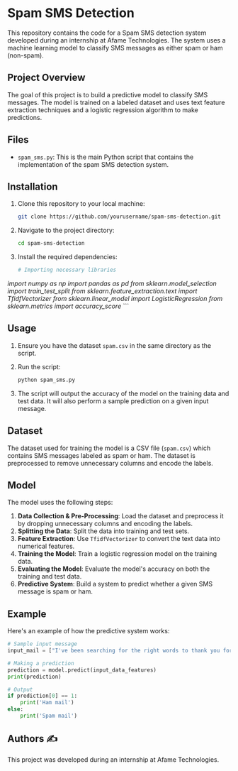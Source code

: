 
# Spam SMS Detection

This repository contains the code for a Spam SMS detection system developed during an internship at Afame Technologies. The system uses a machine learning model to classify SMS messages as either spam or ham (non-spam).

## Project Overview

The goal of this project is to build a predictive model to classify SMS messages. The model is trained on a labeled dataset and uses text feature extraction techniques and a logistic regression algorithm to make predictions.

## Files

- `spam_sms.py`: This is the main Python script that contains the implementation of the spam SMS detection system.

## Installation

1. Clone this repository to your local machine:
    ```bash
    git clone https://github.com/yourusername/spam-sms-detection.git
    ```

2. Navigate to the project directory:
    ```bash
    cd spam-sms-detection
    ```

3. Install the required dependencies:
    ```bash
    # Importing necessary libraries
*import numpy as np
import pandas as pd
from sklearn.model_selection import train_test_split
from sklearn.feature_extraction.text import TfidfVectorizer
from sklearn.linear_model import LogisticRegression
from sklearn.metrics import accuracy_score*
    ```

## Usage

1. Ensure you have the dataset `spam.csv` in the same directory as the script.

2. Run the script:
    ```bash
    python spam_sms.py
    ```

3. The script will output the accuracy of the model on the training data and test data. It will also perform a sample prediction on a given input message.

## Dataset

The dataset used for training the model is a CSV file (`spam.csv`) which contains SMS messages labeled as spam or ham. The dataset is preprocessed to remove unnecessary columns and encode the labels.

## Model

The model uses the following steps:

1. **Data Collection & Pre-Processing**: Load the dataset and preprocess it by dropping unnecessary columns and encoding the labels.
2. **Splitting the Data**: Split the data into training and test sets.
3. **Feature Extraction**: Use `TfidfVectorizer` to convert the text data into numerical features.
4. **Training the Model**: Train a logistic regression model on the training data.
5. **Evaluating the Model**: Evaluate the model's accuracy on both the training and test data.
6. **Predictive System**: Build a system to predict whether a given SMS message is spam or ham.

## Example

Here's an example of how the predictive system works:

```python
# Sample input message
input_mail = ["I've been searching for the right words to thank you for this breather. I promise I won't take your help for granted and will fulfill my promise. You have been wonderful and a blessing at all times"]

# Making a prediction
prediction = model.predict(input_data_features)
print(prediction)

# Output
if prediction[0] == 1:
    print('Ham mail')
else:
    print('Spam mail')
```

## Authors ✍️

This project was developed during an internship at Afame Technologies.

